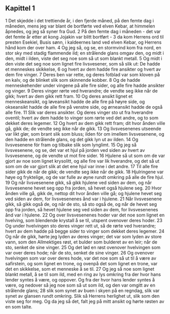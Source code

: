 ## Kapittel 1

1 Det skjedde i det trettiende år, i den fjerde måned, på den femte dag i måneden, mens jeg var blant de bortførte ved elven Kebar, at himmelen åpnedes, og jeg så syner fra Gud.
2 På den femte dag i måneden - det var det femte år etter at kong Jojakin var blitt bortført -
3 da kom Herrens ord til presten Esekiel, Busis sønn, i kaldeernes land ved elven Kebar, og Herrens hånd kom der over ham.
4 Og jeg så, og se, en stormvind kom fra nord, en stor sky med stadig flammende ild; en strålende glans omgav den, og midt i den, midt i ilden, viste det seg noe som så ut som blankt metall.
5 Og midt i den viste det seg noe som lignet fire livsvesener, som så slik ut: De hadde et menneskes skikkelse,
6 og hvert av dem hadde fire ansikter og hvert av dem fire vinger.
7 Deres ben var rette, og deres fotblad var som kloven på en kalv, og de blinket slik som skinnende kobber.
8 Og de hadde menneskehender under vingene på alle fire sider, og alle fire hadde ansikter og vinger.
9 Deres vinger rørte ved hverandre; de vendte seg ikke når de gikk; hvert av dem gikk rett fram.
10 Og deres ansikt lignet et menneskeansikt, og løveansikt hadde de alle fire på høyre side, og okseansikt hadde de alle fire på venstre side, og ørneansikt hadde de også alle fire.
11 Slik var deres ansikter. Og deres vinger sto ut fra hverandre oventil; hvert av dem hadde to vinger som rørte ved det andre, og to som dekket deres legemer.
12 Og hvert av dem gikk rett fram; dit hvor ånden ville gå, gikk de; de vendte seg ikke når de gikk.
13 Og livsvesenenes utseende var likt glør, som brant slik som bluss; ilden fór om imellem livsvesenene, og den hadde en strålende glans, og det gikk lyn ut av ilden.
14 Og livsvesenene fór fram og tilbake slik som lynglimt.
15 Og jeg så livsvesenene, og se, det var et hjul på jorden ved siden av hvert av livsvesenene, og de vendte ut mot fire sider.
16 Hjulene så ut som om de var gjort av noe som lignet krysolitt, og alle fire var lik hverandre, og det så ut som om de var gjort slik at det ene hjul var inne i det andre.
17 Til alle fire sider gikk de når de gikk; de vendte seg ikke når de gikk.
18 Hjulringene var høye og fryktelige, og de var fulle av øyne rundt omkring på alle de fire hjul.
19 Og når livsvesenene gikk, så gikk hjulene ved siden av dem, og når livsvesenene hevet seg opp fra jorden, så hevet også hjulene seg.
20 Hvor ånden ville gå, gikk de, nettop dit hvor ånden ville gå; og hjulene hevet seg ved siden av dem, for livsvesenenes ånd var i hjulene.
21 Når livsvesenene gikk, så gikk også de, og når de sto, så sto også de, og når de hevet seg opp fra jorden, så hevet hjulene seg ved siden av dem, for livsvesenenes ånd var i hjulene.
22 Og over livsvesenenes hoder var det noe som lignet en hvelving, som blendende krystall å se til, utspent ovenover deres hoder.
23 Og under hvelvingen sto deres vinger rett ut, så de rørte ved hverandre; hvert av dem hadde på begge sider to vinger som dekket deres legemer.
24 Og når de gikk, hørte jeg lyden av deres vinger; det var som lyden av store vann, som den Allmektiges røst, et bulder som bulderet av en leir; når de sto, senket de sine vinger.
25 Og det lød en røst ovenover hvelvingen som var over deres hode; når de sto, senket de sine vinger.
26 Og ovenover hvelvingen som var over deres hode, var det noe som så ut til å være av safirstein, og som lignet en trone, og ovenpå det som lignet en trone, var det en skikkelse, som et menneske å se til.
27 Og jeg så noe som lignet blankt metall, å se til som ild, med en ring av lys omkring fra der hvor hans lender syntes å være, og oppover. Og fra der hvor hans lender syntes å være, og nedover så jeg noe som så ut som ild, og den var omgitt av en strålende glans;
28 slik som synet av buen i skyen på en regndag, slik var synet av glansen rundt omkring. Slik så Herrens herlighet ut, slik som den viste seg for meg. Og da jeg så det, falt jeg på mitt ansikt og hørte røsten av en som talte.
